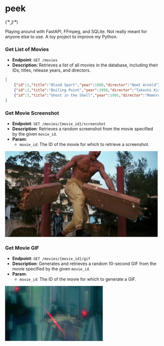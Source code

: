 # peek
( ͡° ͜ʖ ͡°)	

Playing around with FastAPI, FFmpeg, and SQLite. Not really meant for anyone else to use. A toy project to improve my Python.

### Get List of Movies

- **Endpoint**: `GET /movies`
- **Description**: Retrieves a list of all movies in the database, including their IDs, titles, release years, and directors.

```json
[
    {"id":1,"title":"Blood Sport","year":1988,"director":"Newt Arnold"},
    {"id":2,"title":"Boiling Point","year":1990,"director":"Takeshi Kitano"},
    {"id":3,"title":"Ghost in the Shell","year":1995,"director":"Mamoru Oshii"}
]
```

### Get Movie Screenshot

- **Endpoint**: `GET /movies/{movie_id}/screenshot`
- **Description**: Retrieves a random screenshot from the movie specified by the given `movie_id`.
- **Param**: 
    - `movie_id`: The ID of the movie for which to retrieve a screenshot.

<img src="peek.jpg" alt="screenshot demo" width="500"/>

### Get Movie GIF

- **Endpoint**: `GET /movies/{movie_id}/gif`
- **Description**: Generates and retrieves a random 10-second GIF from the movie specified by the given `movie_id`.
- **Param**: 
    - `movie_id`: The ID of the movie for which to generate a GIF.

![Demo GIF](peek.gif)